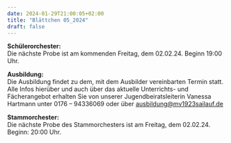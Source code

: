 ```yaml
---
date: 2024-01-29T21:00:05+02:00
title: "Blättchen 05_2024"
draft: false
---
```



**Schülerorchester:**  
Die nächste Probe ist am kommenden Freitag, dem 02.02.24. Beginn 19:00 Uhr.


**Ausbildung:**  
Die Ausbildung findet zu dem, mit dem Ausbilder vereinbarten Termin statt.
Alle Infos hierüber und auch über das aktuelle Unterrichts- und Fächerangebot erhalten Sie von unserer Jugendbeiratsleiterin Vanessa Hartmann unter 0176 – 94336069 oder 
über ausbildung@mv1923sailauf.de


**Stammorchester:**  
Die nächste Probe des Stammorchesters ist am Freitag, dem 02.02.24. Beginn: 20:00 Uhr.
